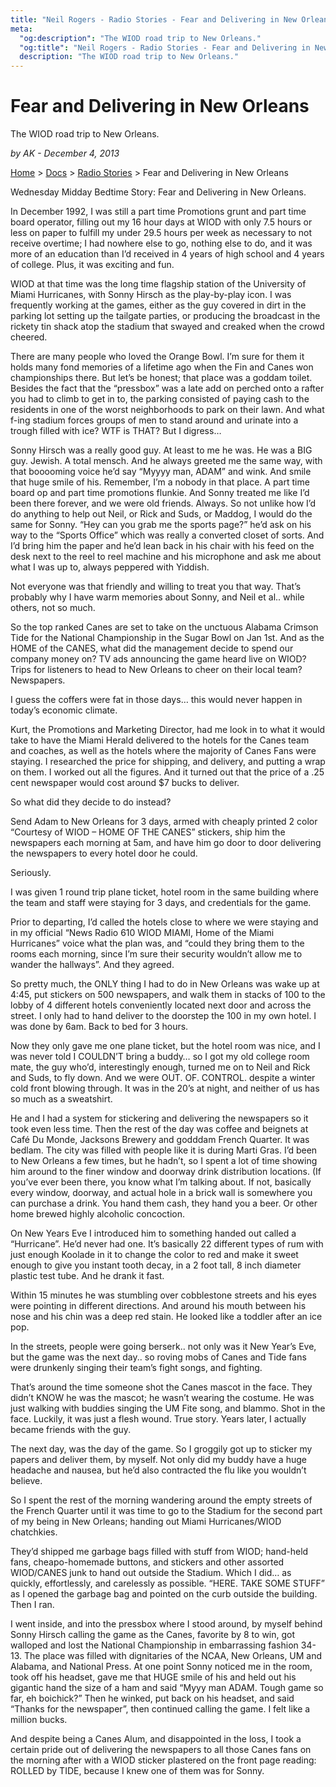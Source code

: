 ```yaml
---
title: "Neil Rogers - Radio Stories - Fear and Delivering in New Orleans"
meta:
  "og:description": "The WIOD road trip to New Orleans."
  "og:title": "Neil Rogers - Radio Stories - Fear and Delivering in New Orleans    "
  description: "The WIOD road trip to New Orleans."
---
```


# Fear and Delivering in New Orleans

The WIOD road trip to New Orleans.

_by AK - December 4, 2013_

[Home](https://neilrogers.org/) > [Docs](https://neilrogers.org/docs) > [Radio Stories](https://neilrogers.org/docs/radio-stories) > Fear and Delivering in New Orleans

Wednesday Midday Bedtime Story: Fear and Delivering in New Orleans.

In December 1992, I was still a part time Promotions grunt and part time board operator, filling out my 16 hour days at WIOD with only 7.5 hours or less on paper to fulfill my under 29.5 hours per week as necessary to not receive overtime; I had nowhere else to go, nothing else to do, and it was more of an education than I’d received in 4 years of high school and 4 years of college. Plus, it was exciting and fun.

WIOD at that time was the long time flagship station of the University of Miami Hurricanes, with Sonny Hirsch as the play-by-play icon. I was frequently working at the games, either as the guy covered in dirt in the parking lot setting up the tailgate parties, or producing the broadcast in the rickety tin shack atop the stadium that swayed and creaked when the crowd cheered.

There are many people who loved the Orange Bowl. I’m sure for them it holds many fond memories of a lifetime ago when the Fin and Canes won championships there. But let’s be honest; that place was a goddam toilet. Besides the fact that the “pressbox” was a late add on perched onto a rafter you had to climb to get in to, the parking consisted of paying cash to the residents in one of the worst neighborhoods to park on their lawn. And what f-ing stadium forces groups of men to stand around and urinate into a trough filled with ice? WTF is THAT? But I digress…

Sonny Hirsch was a really good guy. At least to me he was. He was a BIG guy. Jewish. A total mensch. And he always greeted me the same way, with that booooming voice he’d say “Myyyy man, ADAM” and wink. And smile that huge smile of his. Remember, I’m a nobody in that place. A part time board op and part time promotions flunkie. And Sonny treated me like I’d been there forever, and we were old friends. Always. So not unlike how I’d do anything to help out Neil, or Rick and Suds, or Maddog, I would do the same for Sonny. “Hey can you grab me the sports page?” he’d ask on his way to the “Sports Office” which was really a converted closet of sorts. And I’d bring him the paper and he’d lean back in his chair with his feed on the desk next to the reel to reel machine and his microphone and ask me about what I was up to, always peppered with Yiddish.

Not everyone was that friendly and willing to treat you that way. That’s probably why I have warm memories about Sonny, and Neil et al.. while others, not so much.

So the top ranked Canes are set to take on the unctuous Alabama Crimson Tide for the National Championship in the Sugar Bowl on Jan 1st. And as the HOME of the CANES, what did the management decide to spend our company money on? TV ads announcing the game heard live on WIOD? Trips for listeners to head to New Orleans to cheer on their local team? Newspapers.

I guess the coffers were fat in those days… this would never happen in today’s economic climate.

Kurt, the Promotions and Marketing Director, had me look in to what it would take to have the Miami Herald delivered to the hotels for the Canes team and coaches, as well as the hotels where the majority of Canes Fans were staying. I researched the price for shipping, and delivery, and putting a wrap on them. I worked out all the figures. And it turned out that the price of a .25 cent newspaper would cost around $7 bucks to deliver.

So what did they decide to do instead?

Send Adam to New Orleans for 3 days, armed with cheaply printed 2 color “Courtesy of WIOD – HOME OF THE CANES” stickers, ship him the newspapers each morning at 5am, and have him go door to door delivering the newspapers to every hotel door he could.

Seriously.

I was given 1 round trip plane ticket, hotel room in the same building where the team and staff were staying for 3 days, and credentials for the game.

Prior to departing, I’d called the hotels close to where we were staying and in my official “News Radio 610 WIOD MIAMI, Home of the Miami Hurricanes” voice what the plan was, and “could they bring them to the rooms each morning, since I’m sure their security wouldn’t allow me to wander the hallways”. And they agreed.

So pretty much, the ONLY thing I had to do in New Orleans was wake up at 4:45, put stickers on 500 newspapers, and walk them in stacks of 100 to the lobby of 4 different hotels conveniently located next door and across the street. I only had to hand deliver to the doorstep the 100 in my own hotel. I was done by 6am. Back to bed for 3 hours.

Now they only gave me one plane ticket, but the hotel room was nice, and I was never told I COULDN’T bring a buddy… so I got my old college room mate, the guy who’d, interestingly enough, turned me on to Neil and Rick and Suds, to fly down. And we were OUT. OF. CONTROL. despite a winter cold front blowing through. It was in the 20’s at night, and neither of us has so much as a sweatshirt.

He and I had a system for stickering and delivering the newspapers so it took even less time. Then the rest of the day was coffee and beignets at Café Du Monde, Jacksons Brewery and godddam French Quarter. It was bedlam. The city was filled with people like it is during Marti Gras. I’d been to New Orleans a few times, but he hadn’t, so I spent a lot of time showing him around to the finer window and doorway drink distribution locations. (If you’ve ever been there, you know what I’m talking about. If not, basically every window, doorway, and actual hole in a brick wall is somewhere you can purchase a drink. You hand them cash, they hand you a beer. Or other home brewed highly alcoholic concoction.

On New Years Eve I introduced him to something handed out called a “Hurricane”. He’d never had one. It’s basically 22 different types of rum with just enough Koolade in it to change the color to red and make it sweet enough to give you instant tooth decay, in a 2 foot tall, 8 inch diameter plastic test tube. And he drank it fast.

Within 15 minutes he was stumbling over cobblestone streets and his eyes were pointing in different directions. And around his mouth between his nose and his chin was a deep red stain. He looked like a toddler after an ice pop.

In the streets, people were going berserk.. not only was it New Year’s Eve, but the game was the next day.. so roving mobs of Canes and Tide fans were drunkenly singing their team’s fight songs, and fighting.

That’s around the time someone shot the Canes mascot in the face. They didn’t KNOW he was the mascot; he wasn’t wearing the costume. He was just walking with buddies singing the UM Fite song, and blammo. Shot in the face. Luckily, it was just a flesh wound. True story. Years later, I actually became friends with the guy.

The next day, was the day of the game. So I groggily got up to sticker my papers and deliver them, by myself. Not only did my buddy have a huge headache and nausea, but he’d also contracted the flu like you wouldn’t believe.

So I spent the rest of the morning wandering around the empty streets of the French Quarter until it was time to go to the Stadium for the second part of my being in New Orleans; handing out Miami Hurricanes/WIOD chatchkies.

They’d shipped me garbage bags filled with stuff from WIOD; hand-held fans, cheapo-homemade buttons, and stickers and other assorted WIOD/CANES junk to hand out outside the Stadium. Which I did… as quickly, effortlessly, and carelessly as possible. “HERE. TAKE SOME STUFF” as I opened the garbage bag and pointed on the curb outside the building. Then I ran.

I went inside, and into the pressbox where I stood around, by myself behind Sonny Hirsch calling the game as the Canes, favorite by 8 to win, got walloped and lost the National Championship in embarrassing fashion 34-13. The place was filled with dignitaries of the NCAA, New Orleans, UM and Alabama, and National Press. At one point Sonny noticed me in the room, took off his headset, gave me that HUGE smile of his and held out his gigantic hand the size of a ham and said “Myyy man ADAM. Tough game so far, eh boichick?” Then he winked, put back on his headset, and said “Thanks for the newspaper”, then continued calling the game. I felt like a million bucks.

And despite being a Canes Alum, and disappointed in the loss, I took a certain pride out of delivering the newspapers to all those Canes fans on the morning after with a WIOD sticker plastered on the front page reading: ROLLED by TIDE, because I knew one of them was for Sonny.